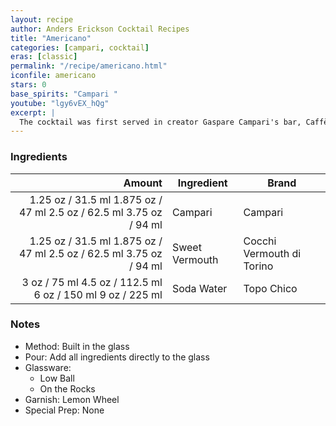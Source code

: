 ```yaml
---
layout: recipe
author: Anders Erickson Cocktail Recipes
title: "Americano"
categories: [campari, cocktail]
eras: [classic]
permalink: "/recipe/americano.html"
iconfile: americano
stars: 0
base_spirits: "Campari "
youtube: "lgy6vEX_hQg"
excerpt: |
  The cocktail was first served in creator Gaspare Campari's bar, Caffè Campari in Milan, in the 1860s, an American man, who was under the impression that Campari was a long drink, ordered it, hated it, and said it would be better served iced and fizzy. He ordered a Campari and soda which became too bitter; after a few iterations he and the esteemed bartender decided on Vermouth as the perfect blend. It is the direct descendant of the "Milano-Torino" which consisted of Campari, the bitter liqueur from Milan (Milano) and Punt e Mes, the vermouth from Turin (Torino) but lacked soda water. This drink was itself a descendant of the "Torino-Milano", a concoction consisting of equal parts Campari and Amaro Cora.
---
```


### Ingredients

|  Amount | Ingredient     | Brand                     |
| ------: | -------------- | ------------------------- |
| <span class="onex active">1.25 oz / 31.5 ml</span> <span class="onehalfx">1.875 oz / 47 ml</span> <span class="twox">2.5 oz / 62.5 ml</span> <span class="threex">3.75 oz / 94 ml</span> | Campari        | Campari                   |
| <span class="onex active">1.25 oz / 31.5 ml</span> <span class="onehalfx">1.875 oz / 47 ml</span> <span class="twox">2.5 oz / 62.5 ml</span> <span class="threex">3.75 oz / 94 ml</span> | Sweet Vermouth | Cocchi Vermouth di Torino |
|    <span class="onex active">3 oz / 75 ml</span> <span class="onehalfx">4.5 oz / 112.5 ml</span> <span class="twox">6 oz / 150 ml</span> <span class="threex">9 oz / 225 ml</span> | Soda Water     | Topo Chico                |

### Notes

- Method: Built in the glass
- Pour: Add all ingredients directly to the glass
- Glassware:
  - Low Ball
  - On the Rocks
- Garnish: Lemon Wheel
- Special Prep: None
